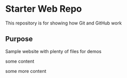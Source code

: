 # Starter Web Repo

This repository is for showing how Git and GitHub work

## Purpose

Sample website with plenty of files for demos

some content

some more content